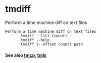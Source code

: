 # tmdiff

Perform a time machine diff on text files

```
Perform a time machine diff on text files
       tmdiff --list (count)
       tmdiff --help
       tmdiff (--offset count) path
```

#### See also [tmcp](https://github.com/erica/tmcp), [tmls](https://github.com/erica/tmls)